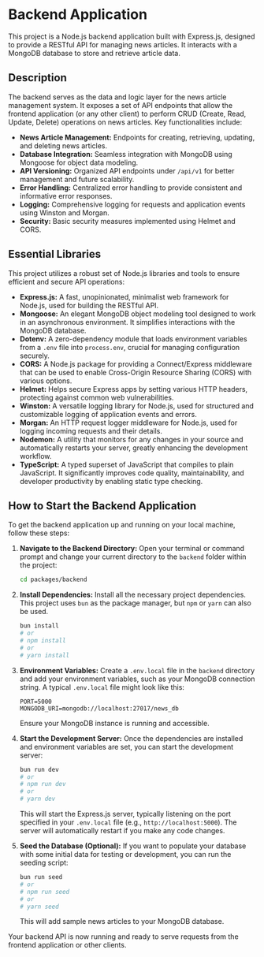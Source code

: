# Backend Application

This project is a Node.js backend application built with Express.js, designed to provide a RESTful API for managing news articles. It interacts with a MongoDB database to store and retrieve article data.

## Description

The backend serves as the data and logic layer for the news article management system. It exposes a set of API endpoints that allow the frontend application (or any other client) to perform CRUD (Create, Read, Update, Delete) operations on news articles. Key functionalities include:

*   **News Article Management:** Endpoints for creating, retrieving, updating, and deleting news articles.
*   **Database Integration:** Seamless integration with MongoDB using Mongoose for object data modeling.
*   **API Versioning:** Organized API endpoints under `/api/v1` for better management and future scalability.
*   **Error Handling:** Centralized error handling to provide consistent and informative error responses.
*   **Logging:** Comprehensive logging for requests and application events using Winston and Morgan.
*   **Security:** Basic security measures implemented using Helmet and CORS.

## Essential Libraries

This project utilizes a robust set of Node.js libraries and tools to ensure efficient and secure API operations:

*   **Express.js:** A fast, unopinionated, minimalist web framework for Node.js, used for building the RESTful API.
*   **Mongoose:** An elegant MongoDB object modeling tool designed to work in an asynchronous environment. It simplifies interactions with the MongoDB database.
*   **Dotenv:** A zero-dependency module that loads environment variables from a `.env` file into `process.env`, crucial for managing configuration securely.
*   **CORS:** A Node.js package for providing a Connect/Express middleware that can be used to enable Cross-Origin Resource Sharing (CORS) with various options.
*   **Helmet:** Helps secure Express apps by setting various HTTP headers, protecting against common web vulnerabilities.
*   **Winston:** A versatile logging library for Node.js, used for structured and customizable logging of application events and errors.
*   **Morgan:** An HTTP request logger middleware for Node.js, used for logging incoming requests and their details.
*   **Nodemon:** A utility that monitors for any changes in your source and automatically restarts your server, greatly enhancing the development workflow.
*   **TypeScript:** A typed superset of JavaScript that compiles to plain JavaScript. It significantly improves code quality, maintainability, and developer productivity by enabling static type checking.

## How to Start the Backend Application

To get the backend application up and running on your local machine, follow these steps:

1.  **Navigate to the Backend Directory:**
    Open your terminal or command prompt and change your current directory to the `backend` folder within the project:
    ```bash
    cd packages/backend
    ```

2.  **Install Dependencies:**
    Install all the necessary project dependencies. This project uses `bun` as the package manager, but `npm` or `yarn` can also be used.
    ```bash
    bun install
    # or
    # npm install
    # or
    # yarn install
    ```

3.  **Environment Variables:**
    Create a `.env.local` file in the `backend` directory and add your environment variables, such as your MongoDB connection string. A typical `.env.local` file might look like this:
    ```
    PORT=5000
    MONGODB_URI=mongodb://localhost:27017/news_db
    ```
    Ensure your MongoDB instance is running and accessible.

4.  **Start the Development Server:**
    Once the dependencies are installed and environment variables are set, you can start the development server:
    ```bash
    bun run dev
    # or
    # npm run dev
    # or
    # yarn dev
    ```
    This will start the Express.js server, typically listening on the port specified in your `.env.local` file (e.g., `http://localhost:5000`). The server will automatically restart if you make any code changes.

5.  **Seed the Database (Optional):**
    If you want to populate your database with some initial data for testing or development, you can run the seeding script:
    ```bash
    bun run seed
    # or
    # npm run seed
    # or
    # yarn seed
    ```
    This will add sample news articles to your MongoDB database.

Your backend API is now running and ready to serve requests from the frontend application or other clients.
